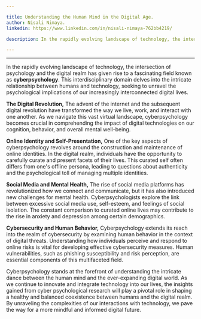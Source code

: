 ```yaml
---

title: Understanding the Human Mind in the Digital Age.
author: Nisali Nimaya.
linkedin: https://www.linkedin.com/in/nisali-nimaya-762bb4219/

description: In the rapidly evolving landscape of technology, the intersection of psychology and the digital realm has given rise to a fascinating field known as cyberpsychology. This interdisciplinary domain delves into the intricate relationship between humans and technology, seeking to unravel the psychological implications of our increasingly interconnected digital lives.

---
```

___
In the rapidly evolving landscape of technology, the intersection of psychology and the digital realm has given rise to a fascinating field known as **cyberpsychology**. This interdisciplinary domain delves into the intricate relationship between humans and technology, seeking to unravel the psychological implications of our increasingly interconnected digital lives.

**The Digital Revolution,** The advent of the internet and the subsequent digital revolution have transformed the way we live, work, and interact with one another. As we navigate this vast virtual landscape, cyberpsychology becomes crucial in comprehending the impact of digital technologies on our cognition, behavior, and overall mental well-being.

**Online Identity and Self-Presentation,** One of the key aspects of cyberpsychology revolves around the construction and maintenance of online identities. In the digital realm, individuals have the opportunity to carefully curate and present facets of their lives. This curated self often differs from one's offline persona, leading to questions about authenticity and the psychological toll of managing multiple identities.

**Social Media and Mental Health,** The rise of social media platforms has revolutionized how we connect and communicate, but it has also introduced new challenges for mental health. Cyberpsychologists explore the link between excessive social media use, self-esteem, and feelings of social isolation. The constant comparison to curated online lives may contribute to the rise in anxiety and depression among certain demographics.

**Cybersecurity and Human Behavior,** Cyberpsychology extends its reach into the realm of cybersecurity by examining human behavior in the context of digital threats. Understanding how individuals perceive and respond to online risks is vital for developing effective cybersecurity measures. Human vulnerabilities, such as phishing susceptibility and risk perception, are essential components of this multifaceted field.

Cyberpsychology stands at the forefront of understanding the intricate dance between the human mind and the ever-expanding digital world. As we continue to innovate and integrate technology into our lives, the insights gained from cyber psychological research will play a pivotal role in shaping a healthy and balanced coexistence between humans and the digital realm. By unraveling the complexities of our interactions with technology, we pave the way for a more mindful and informed digital future.
